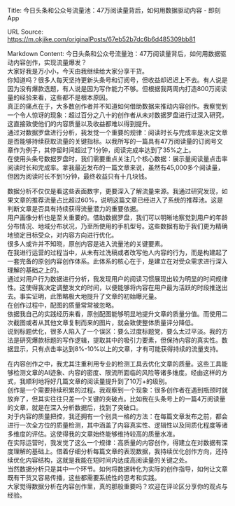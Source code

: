 Title: 今日头条和公众号流量池：47万阅读量背后，如何用数据驱动内容 - 即刻App

URL Source: https://m.okjike.com/originalPosts/67eb52b7dc6b6d485309bb81

Markdown Content:
今日头条和公众号流量池：47万阅读量背后，如何用数据驱动内容创作，实现流量爆发？  
大家好我是万小小，今天由我继续给大家分享干货。  
你知道吗？很多人每天坚持更新头条号和订阅号，但收益却迟迟上不去。有人说是因为没有爆款选题，有人说是因为写作能力不够。但根据我两周内打造800万阅读量的经验来看，这些都不是根本原因。  
真正的痛点在于，大多数创作者并不知道如何借助数据来推动内容创作。我察觉到一个令人惊讶的现象：超过百分之八十的创作者从未对数据罗盘进行过深入研究，这直接致使他们的内容质量以及收益都难以得到提升。  
通过对数据罗盘进行分析，我发觉一个重要的规律：阅读时长与完成率是决定文章是否能够持续获取流量的关键指标。以我所写的一篇具有47万阅读量的订阅号文章作为例子，其停留时间超过了1分钟，阅读完成率达到了35%之上。  
在使用头条号数据罗盘时，我们需要重点关注几个核心数据：展示量阅读量点击率阅读时长和完成率。拿我最近发布的一篇文章来说，虽然有45,000多个阅读量，但因为阅读时长不到1分钟，最终收益只有十几块钱。

数据分析不仅仅是看这些表面数字，更要深入了解流量来源。我通过研究发现，如果文章的推荐流量占比超过60%，说明这篇文章已经进入了系统的推荐池。这是判断文章是否具有持续获得流量潜力的重要依据。  
用户画像分析也是至关重要的。借助数据罗盘，我们可以明晰地察觉到用户的年龄分布情况、地域分布状况，乃至所使用的手机型号。这些数据有助于我们更为精确地锁定目标受众，对内容方向进行优化。  
很多人或许并不知晓，原创内容是进入流量池的关键要素。  
在我进行运营的过程当中，从未有过洗稿或者改写他人内容的行为，而是构建起了一套完备的原创内容创作体系。此体系的核心在于，是建立在对受众需求进行深入理解的基础之上的。  
通过对用户行为数据进行分析，我发现用户的阅读习惯展现出较为明显的时间规律性。这使得我决定调整发文的时间，以便能够将内容在用户最为活跃的时段推送出去。事实证明，此策略极大地提升了文章的初始曝光量。  
在创作过程中，配图的质量常常被忽略。  
依据我自己的实践经历来看，原创配图能够明显地提升文章的质量分值。而使用二次截图或者从其他文章复制而来的图片，就会致使整体质量评分降低。  
说到标题优化，很多人陷入了一个误区：要么过度标题党，要么太过平淡。我的方法是研究爆款标题的写作逻辑，提取其中的吸引力要素，但保持内容的真实性。数据显示，只有点击率达到8%-10%以上的文章，才有可能获得持续的流量支持。

在内容创作之中，我尤其注重利用专业的检测工具去优化文章的质量。这些工具能够检测文章的AI迹象、内容的密度、限流所面临的风险等诸多维度。经由这样的方式，我顺利地将好几篇文章的阅读量提升到了10万+的级别。  
创作是一个需要持续积累的过程。我观察到一个现象：很多创作者在遇到瓶颈时就放弃了，但其实往往只差一个关键的突破点。比如我在头条号上的一篇4万阅读量的文章，就是在深入分析数据后，找到了突破口。  
对于内容的质量把控，我还拥有一个别具一格的方法：在每篇文章发布之前，都会进行一次全方位的质量检测，其中涵盖了内容真实性、逻辑性以及同质化程度等诸多维度的评估。这使得我的文章始终能够维持较高的质量水准。  
在实际运营时，我发觉了这么一个规律：高质量的内容创作，得建立在对数据有深度理解的基础上。借着仔细分析每篇文章的表现数据，我持续优化创作方向，还持续优化内容结构，这就是我能在短时间内达成高阅读量的关键之处。  
当然数据分析只是其中一个环节。如何将数据转化为实际的创作指导，如何让文章既有干货又容易传播，这些都需要系统性的思考和实践。  
大家觉得数据分析在内容创作里，真的那般重要吗？欢迎在评论区分享你的观点与经验。
